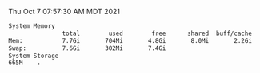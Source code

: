 Thu Oct  7 07:57:30 AM MDT 2021
```bash
System Memory
               total        used        free      shared  buff/cache   available
Mem:           7.7Gi       704Mi       4.8Gi       8.0Mi       2.2Gi       6.7Gi
Swap:          7.6Gi       302Mi       7.4Gi
System Storage
665M	.
```
